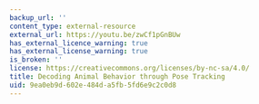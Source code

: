 ```yaml
---
backup_url: ''
content_type: external-resource
external_url: https://youtu.be/zwCf1pGnBUw
has_external_licence_warning: true
has_external_license_warning: true
is_broken: ''
license: https://creativecommons.org/licenses/by-nc-sa/4.0/
title: Decoding Animal Behavior through Pose Tracking
uid: 9ea0eb9d-602e-484d-a5fb-5fd6e9c2c0d8
---
```

